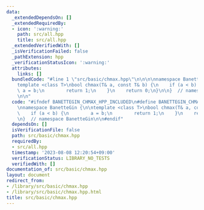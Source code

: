 ```yaml
---
data:
  _extendedDependsOn: []
  _extendedRequiredBy:
  - icon: ':warning:'
    path: src/all.hpp
    title: src/all.hpp
  _extendedVerifiedWith: []
  _isVerificationFailed: false
  _pathExtension: hpp
  _verificationStatusIcon: ':warning:'
  attributes:
    links: []
  bundledCode: "#line 1 \"src/basic/chmax.hpp\"\n\n\n\nnamespace BanetteGin {\n\n\
    template <class T>\nbool chmax(T& a, const T& b) {\n    if (a < b) {\n       \
    \ a = b;\n        return 1;\n    }\n    return 0;\n}\n\n}  // namespace BanetteGin\n\
    \n\n"
  code: "#ifndef BANETTEGIN_CHMAX_HPP_INCLUDED\n#define BANETTEGIN_CHMAX_HPP_INCLUDED\n\
    \nnamespace BanetteGin {\n\ntemplate <class T>\nbool chmax(T& a, const T& b) {\n\
    \    if (a < b) {\n        a = b;\n        return 1;\n    }\n    return 0;\n}\n\
    \n}  // namespace BanetteGin\n\n#endif"
  dependsOn: []
  isVerificationFile: false
  path: src/basic/chmax.hpp
  requiredBy:
  - src/all.hpp
  timestamp: '2023-08-08 12:20:54+09:00'
  verificationStatus: LIBRARY_NO_TESTS
  verifiedWith: []
documentation_of: src/basic/chmax.hpp
layout: document
redirect_from:
- /library/src/basic/chmax.hpp
- /library/src/basic/chmax.hpp.html
title: src/basic/chmax.hpp
---
```

